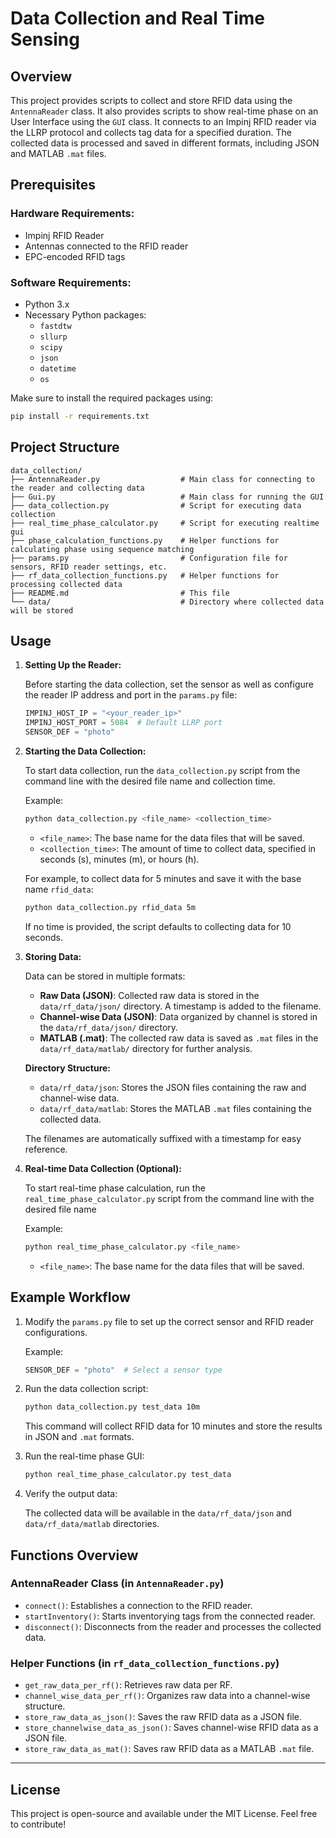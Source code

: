 
# Data Collection and Real Time Sensing

## Overview

This project provides scripts to collect and store RFID data using the `AntennaReader` class. It also provides scripts to show real-time phase on an User Interface using the `GUI` class. It connects to an Impinj RFID reader via the LLRP protocol and collects tag data for a specified duration. The collected data is processed and saved in different formats, including JSON and MATLAB `.mat` files.

## Prerequisites

### Hardware Requirements:
- Impinj RFID Reader
- Antennas connected to the RFID reader
- EPC-encoded RFID tags

### Software Requirements:
- Python 3.x
- Necessary Python packages:
  - `fastdtw`
  - `sllurp`
  - `scipy`
  - `json`
  - `datetime`
  - `os`

Make sure to install the required packages using:

```bash
pip install -r requirements.txt
```

## Project Structure

```
data_collection/
├── AntennaReader.py                  # Main class for connecting to the reader and collecting data
├── Gui.py                            # Main class for running the GUI
├── data_collection.py                # Script for executing data collection
├── real_time_phase_calculator.py     # Script for executing realtime gui
├── phase_calculation_functions.py    # Helper functions for calculating phase using sequence matching
├── params.py                         # Configuration file for sensors, RFID reader settings, etc.
├── rf_data_collection_functions.py   # Helper functions for processing collected data
├── README.md                         # This file
└── data/                             # Directory where collected data will be stored
```

## Usage

1. **Setting Up the Reader:**

   Before starting the data collection, set the sensor as well as configure the reader IP address and port in the `params.py` file:

   ```python
   IMPINJ_HOST_IP = "<your_reader_ip>"
   IMPINJ_HOST_PORT = 5084  # Default LLRP port
   SENSOR_DEF = "photo"
   ```

2. **Starting the Data Collection:**

   To start data collection, run the `data_collection.py` script from the command line with the desired file name and collection time.

   Example:
   
   ```bash
   python data_collection.py <file_name> <collection_time>
   ```

   - `<file_name>`: The base name for the data files that will be saved.
   - `<collection_time>`: The amount of time to collect data, specified in seconds (s), minutes (m), or hours (h).

   For example, to collect data for 5 minutes and save it with the base name `rfid_data`:

   ```bash
   python data_collection.py rfid_data 5m
   ```

   If no time is provided, the script defaults to collecting data for 10 seconds.

3. **Storing Data:**

   Data can be stored in multiple formats:
   
   - **Raw Data (JSON)**: Collected raw data is stored in the `data/rf_data/json/` directory. A timestamp is added to the filename.
   - **Channel-wise Data (JSON)**: Data organized by channel is stored in the `data/rf_data/json/` directory.
   - **MATLAB (.mat)**: The collected raw data is saved as `.mat` files in the `data/rf_data/matlab/` directory for further analysis.

   **Directory Structure:**
   
   - `data/rf_data/json`: Stores the JSON files containing the raw and channel-wise data.
   - `data/rf_data/matlab`: Stores the MATLAB `.mat` files containing the collected data.

   The filenames are automatically suffixed with a timestamp for easy reference.

4. **Real-time Data Collection (Optional):**

   To start real-time phase calculation, run the `real_time_phase_calculator.py` script from the command line with the desired file name

   Example:
   
   ```bash
   python real_time_phase_calculator.py <file_name>
   ```

   - `<file_name>`: The base name for the data files that will be saved.

## Example Workflow

1. Modify the `params.py` file to set up the correct sensor and RFID reader configurations.
   
   Example:
   ```python
   SENSOR_DEF = "photo"  # Select a sensor type
   ```

2. Run the data collection script:

   ```bash
   python data_collection.py test_data 10m
   ```

   This command will collect RFID data for 10 minutes and store the results in JSON and `.mat` formats.

3. Run the real-time phase GUI:

   ```bash
   python real_time_phase_calculator.py test_data
   ```

4. Verify the output data:

   The collected data will be available in the `data/rf_data/json` and `data/rf_data/matlab` directories.

## Functions Overview

### AntennaReader Class (in `AntennaReader.py`)
- `connect()`: Establishes a connection to the RFID reader.
- `startInventory()`: Starts inventorying tags from the connected reader.
- `disconnect()`: Disconnects from the reader and processes the collected data.
  
### Helper Functions (in `rf_data_collection_functions.py`)
- `get_raw_data_per_rf()`: Retrieves raw data per RF.
- `channel_wise_data_per_rf()`: Organizes raw data into a channel-wise structure.
- `store_raw_data_as_json()`: Saves the raw RFID data as a JSON file.
- `store_channelwise_data_as_json()`: Saves channel-wise RFID data as a JSON file.
- `store_raw_data_as_mat()`: Saves raw RFID data as a MATLAB `.mat` file.

---

## License

This project is open-source and available under the MIT License. Feel free to contribute!
